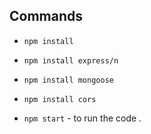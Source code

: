 ## Commands

- `npm install`
- `npm install express/n`
- `npm install mongoose`
- `npm install cors`

- `npm start` - to run the code .